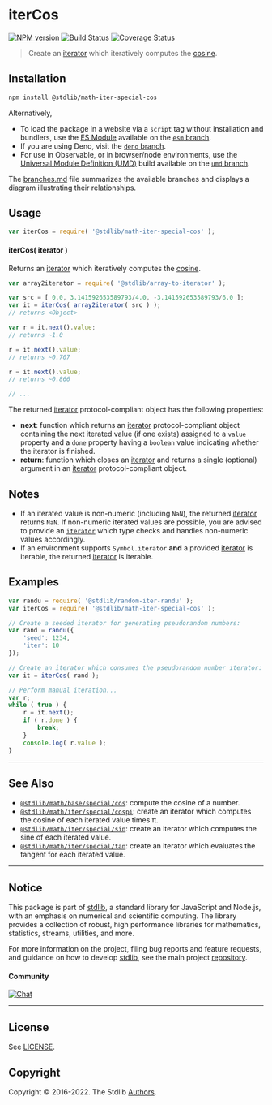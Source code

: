 <!--

@license Apache-2.0

Copyright (c) 2020 The Stdlib Authors.

Licensed under the Apache License, Version 2.0 (the "License");
you may not use this file except in compliance with the License.
You may obtain a copy of the License at

   http://www.apache.org/licenses/LICENSE-2.0

Unless required by applicable law or agreed to in writing, software
distributed under the License is distributed on an "AS IS" BASIS,
WITHOUT WARRANTIES OR CONDITIONS OF ANY KIND, either express or implied.
See the License for the specific language governing permissions and
limitations under the License.

-->

# iterCos

[![NPM version][npm-image]][npm-url] [![Build Status][test-image]][test-url] [![Coverage Status][coverage-image]][coverage-url] <!-- [![dependencies][dependencies-image]][dependencies-url] -->

> Create an [iterator][mdn-iterator-protocol] which iteratively computes the [cosine][@stdlib/math/base/special/cos].

<!-- Section to include introductory text. Make sure to keep an empty line after the intro `section` element and another before the `/section` close. -->

<section class="intro">

</section>

<!-- /.intro -->

<!-- Package usage documentation. -->

<section class="installation">

## Installation

```bash
npm install @stdlib/math-iter-special-cos
```

Alternatively,

-   To load the package in a website via a `script` tag without installation and bundlers, use the [ES Module][es-module] available on the [`esm` branch][esm-url].
-   If you are using Deno, visit the [`deno` branch][deno-url].
-   For use in Observable, or in browser/node environments, use the [Universal Module Definition (UMD)][umd] build available on the [`umd` branch][umd-url].

The [branches.md][branches-url] file summarizes the available branches and displays a diagram illustrating their relationships.

</section>

<section class="usage">

## Usage

```javascript
var iterCos = require( '@stdlib/math-iter-special-cos' );
```

#### iterCos( iterator )

Returns an [iterator][mdn-iterator-protocol] which iteratively computes the [cosine][@stdlib/math/base/special/cos].

```javascript
var array2iterator = require( '@stdlib/array-to-iterator' );

var src = [ 0.0, 3.141592653589793/4.0, -3.141592653589793/6.0 ];
var it = iterCos( array2iterator( src ) );
// returns <Object>

var r = it.next().value;
// returns ~1.0

r = it.next().value;
// returns ~0.707

r = it.next().value;
// returns ~0.866

// ...
```

The returned [iterator][mdn-iterator-protocol] protocol-compliant object has the following properties:

-   **next**: function which returns an [iterator][mdn-iterator-protocol] protocol-compliant object containing the next iterated value (if one exists) assigned to a `value` property and a `done` property having a `boolean` value indicating whether the iterator is finished.
-   **return**: function which closes an [iterator][mdn-iterator-protocol] and returns a single (optional) argument in an [iterator][mdn-iterator-protocol] protocol-compliant object.

</section>

<!-- /.usage -->

<!-- Package usage notes. Make sure to keep an empty line after the `section` element and another before the `/section` close. -->

<section class="notes">

## Notes

-   If an iterated value is non-numeric (including `NaN`), the returned [iterator][mdn-iterator-protocol] returns `NaN`. If non-numeric iterated values are possible, you are advised to provide an [`iterator`][mdn-iterator-protocol] which type checks and handles non-numeric values accordingly.
-   If an environment supports `Symbol.iterator` **and** a provided [iterator][mdn-iterator-protocol] is iterable, the returned [iterator][mdn-iterator-protocol] is iterable.

</section>

<!-- /.notes -->

<!-- Package usage examples. -->

<section class="examples">

## Examples

<!-- eslint no-undef: "error" -->

```javascript
var randu = require( '@stdlib/random-iter-randu' );
var iterCos = require( '@stdlib/math-iter-special-cos' );

// Create a seeded iterator for generating pseudorandom numbers:
var rand = randu({
    'seed': 1234,
    'iter': 10
});

// Create an iterator which consumes the pseudorandom number iterator:
var it = iterCos( rand );

// Perform manual iteration...
var r;
while ( true ) {
    r = it.next();
    if ( r.done ) {
        break;
    }
    console.log( r.value );
}
```

</section>

<!-- /.examples -->

<!-- Section to include cited references. If references are included, add a horizontal rule *before* the section. Make sure to keep an empty line after the `section` element and another before the `/section` close. -->

<section class="references">

</section>

<!-- /.references -->

<!-- Section for related `stdlib` packages. Do not manually edit this section, as it is automatically populated. -->

<section class="related">

* * *

## See Also

-   <span class="package-name">[`@stdlib/math/base/special/cos`][@stdlib/math/base/special/cos]</span><span class="delimiter">: </span><span class="description">compute the cosine of a number.</span>
-   <span class="package-name">[`@stdlib/math/iter/special/cospi`][@stdlib/math/iter/special/cospi]</span><span class="delimiter">: </span><span class="description">create an iterator which computes the cosine of each iterated value times π.</span>
-   <span class="package-name">[`@stdlib/math/iter/special/sin`][@stdlib/math/iter/special/sin]</span><span class="delimiter">: </span><span class="description">create an iterator which computes the sine of each iterated value.</span>
-   <span class="package-name">[`@stdlib/math/iter/special/tan`][@stdlib/math/iter/special/tan]</span><span class="delimiter">: </span><span class="description">create an iterator which evaluates the tangent for each iterated value.</span>

</section>

<!-- /.related -->

<!-- Section for all links. Make sure to keep an empty line after the `section` element and another before the `/section` close. -->


<section class="main-repo" >

* * *

## Notice

This package is part of [stdlib][stdlib], a standard library for JavaScript and Node.js, with an emphasis on numerical and scientific computing. The library provides a collection of robust, high performance libraries for mathematics, statistics, streams, utilities, and more.

For more information on the project, filing bug reports and feature requests, and guidance on how to develop [stdlib][stdlib], see the main project [repository][stdlib].

#### Community

[![Chat][chat-image]][chat-url]

---

## License

See [LICENSE][stdlib-license].


## Copyright

Copyright &copy; 2016-2022. The Stdlib [Authors][stdlib-authors].

</section>

<!-- /.stdlib -->

<!-- Section for all links. Make sure to keep an empty line after the `section` element and another before the `/section` close. -->

<section class="links">

[npm-image]: http://img.shields.io/npm/v/@stdlib/math-iter-special-cos.svg
[npm-url]: https://npmjs.org/package/@stdlib/math-iter-special-cos

[test-image]: https://github.com/stdlib-js/math-iter-special-cos/actions/workflows/test.yml/badge.svg?branch=main
[test-url]: https://github.com/stdlib-js/math-iter-special-cos/actions/workflows/test.yml?query=branch:main

[coverage-image]: https://img.shields.io/codecov/c/github/stdlib-js/math-iter-special-cos/main.svg
[coverage-url]: https://codecov.io/github/stdlib-js/math-iter-special-cos?branch=main

<!--

[dependencies-image]: https://img.shields.io/david/stdlib-js/math-iter-special-cos.svg
[dependencies-url]: https://david-dm.org/stdlib-js/math-iter-special-cos/main

-->

[chat-image]: https://img.shields.io/gitter/room/stdlib-js/stdlib.svg
[chat-url]: https://gitter.im/stdlib-js/stdlib/

[stdlib]: https://github.com/stdlib-js/stdlib

[stdlib-authors]: https://github.com/stdlib-js/stdlib/graphs/contributors

[umd]: https://github.com/umdjs/umd
[es-module]: https://developer.mozilla.org/en-US/docs/Web/JavaScript/Guide/Modules

[deno-url]: https://github.com/stdlib-js/math-iter-special-cos/tree/deno
[umd-url]: https://github.com/stdlib-js/math-iter-special-cos/tree/umd
[esm-url]: https://github.com/stdlib-js/math-iter-special-cos/tree/esm
[branches-url]: https://github.com/stdlib-js/math-iter-special-cos/blob/main/branches.md

[stdlib-license]: https://raw.githubusercontent.com/stdlib-js/math-iter-special-cos/main/LICENSE

[mdn-iterator-protocol]: https://developer.mozilla.org/en-US/docs/Web/JavaScript/Reference/Iteration_protocols#The_iterator_protocol

<!-- <related-links> -->

[@stdlib/math/base/special/cos]: https://github.com/stdlib-js/math-base-special-cos

[@stdlib/math/iter/special/cospi]: https://github.com/stdlib-js/math-iter-special-cospi

[@stdlib/math/iter/special/sin]: https://github.com/stdlib-js/math-iter-special-sin

[@stdlib/math/iter/special/tan]: https://github.com/stdlib-js/math-iter-special-tan

<!-- </related-links> -->

</section>

<!-- /.links -->
